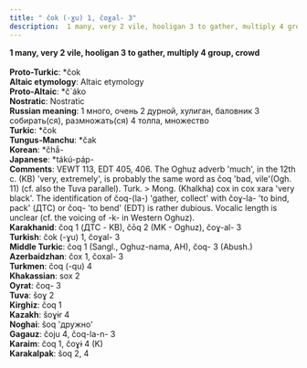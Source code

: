 ```yaml
---
title: " čok (-ɣu) 1, čoɣal- 3"
description:  1 many, very 2 vile, hooligan 3 to gather, multiply 4 group, crowd
---
```

<strong> 1 many, very 2 vile, hooligan 3 to gather, multiply 4 group, crowd</strong><br><br>
<strong>Proto-Turkic</strong>:  *čok<br>
<strong>Altaic etymology</strong>:  Altaic etymology<br>
<strong> Proto-Altaic</strong>:  *č`áko<br>
<strong>Nostratic</strong>:  Nostratic<br>
<strong>Russian meaning</strong>:  1 много, очень 2 дурной, хулиган, баловник 3 собирать(ся), размножать(ся) 4 толпа, множество<br>
<strong>Turkic</strong>:  *čok<br>
<strong>Tungus-Manchu</strong>:  *čak<br>
<strong>Korean</strong>:  *čhắ-<br>
<strong>Japanese</strong>:  *tákú-páp-<br>
<strong>Comments</strong>:  VEWT 113, EDT 405, 406. The Oghuz adverb 'much', in the 12th c. (KB) 'very, extremely', is probably the same word as čoq 'bad, vile'(Ogh. 11) (cf. also the Tuva parallel). Turk. > Mong. (Khalkha) cox in cox xara 'very black'. The identification of čoq-(la-) 'gather, collect' with čoɣ-la- 'to bind, pack' (ДТС) or čoq- 'to bend' (EDT) is rather dubious. Vocalic length is unclear (cf. the voicing of -k- in Western Oghuz).<br>
<strong>Karakhanid</strong>:  čoq 1 (ДТС - KB), čōq 2 (MK - Oghuz), čoɣ-al- 3<br>
<strong>Turkish</strong>:  čok (-ɣu) 1, čoɣal- 3<br>
<strong>Middle Turkic</strong>:  čoq 1 (Sangl., Oghuz-nama, AH), čoq- 3 (Abush.)<br>
<strong>Azerbaidzhan</strong>:  čox 1, čoxal- 3<br>
<strong>Turkmen</strong>:  čoq (-qu) 4<br>
<strong>Khakassian</strong>:  sox 2<br>
<strong>Oyrat</strong>:  čoq- 3<br>
<strong>Tuva</strong>:  šoɣ 2<br>
<strong>Kirghiz</strong>:  čoq 1<br>
<strong>Kazakh</strong>:  šoɣɨr 4<br>
<strong>Noghai</strong>:  šoq 'дружно'<br>
<strong>Gagauz</strong>:  čoju 4, čoq-la-n- 3<br>
<strong>Karaim</strong>:  čoq 1, čoɣɨ 4 (K)<br>
<strong>Karakalpak</strong>:  šoq 2, 4<br>


